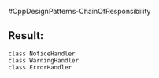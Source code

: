 #CppDesignPatterns-ChainOfResponsibility

## Result:
```
class NoticeHandler
class WarningHandler
class ErrorHandler

```
